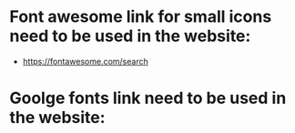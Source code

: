 # Font awesome link for small icons need to be used in the website:

- https://fontawesome.com/search

<link rel="stylesheet" href="https://cdnjs.cloudflare.com/ajax/libs/font-awesome/6.0.0/css/all.min.css" integrity="sha512-9usAa10IRO0HhonpyAIVpjrylPvoDwiPUiKdWk5t3PyolY1cOd4DSE0Ga+ri4AuTroPR5aQvXU9xC6qOPnzFeg==" crossorigin="anonymous" referrerpolicy="no-referrer" />

# Goolge fonts link need to be used in the website:

<link href="https://fonts.googleapis.com/css?family=Lato&display=swap" rel="stylesheet">
